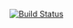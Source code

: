 [![Build Status](https://travis-ci.com/AnnaRie1/SE-ue09.svg?branch=master)](https://travis-ci.com/AnnaRie1/SE-ue09)
